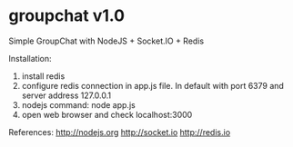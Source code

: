 groupchat v1.0
=========

Simple GroupChat with NodeJS + Socket.IO + Redis

Installation:
1. install redis
2. configure redis connection in app.js file. In default with port 6379 and server address 127.0.0.1
3. nodejs command: node app.js
4. open web browser and check localhost:3000

References:
http://nodejs.org
http://socket.io
http://redis.io
